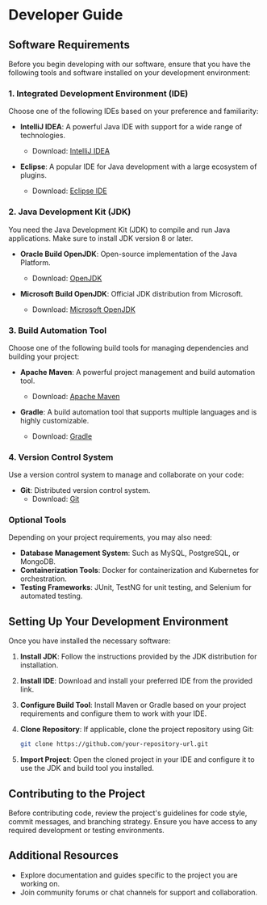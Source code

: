 
# Developer Guide

## Software Requirements

Before you begin developing with our software, ensure that you have the following tools and software installed on your development environment:

### 1. Integrated Development Environment (IDE)

Choose one of the following IDEs based on your preference and familiarity:

- **IntelliJ IDEA**: A powerful Java IDE with support for a wide range of technologies.
    - Download: [IntelliJ IDEA](https://www.jetbrains.com/idea/download/)

- **Eclipse**: A popular IDE for Java development with a large ecosystem of plugins.
    - Download: [Eclipse IDE](https://www.eclipse.org/downloads/)

### 2. Java Development Kit (JDK)

You need the Java Development Kit (JDK) to compile and run Java applications. Make sure to install JDK version 8 or later.

- **Oracle Build OpenJDK**: Open-source implementation of the Java Platform.
    - Download: [OpenJDK](https://openjdk.java.net/)

- **Microsoft Build OpenJDK**: Official JDK distribution from Microsoft.
    - Download: [Microsoft  OpenJDK](https://learn.microsoft.com/en-in/java/openjdk/download)

### 3. Build Automation Tool

Choose one of the following build tools for managing dependencies and building your project:

- **Apache Maven**: A powerful project management and build automation tool.
    - Download: [Apache Maven](https://maven.apache.org/download.cgi)

- **Gradle**: A build automation tool that supports multiple languages and is highly customizable.
    - Download: [Gradle](https://gradle.org/install/)

### 4. Version Control System

Use a version control system to manage and collaborate on your code:

- **Git**: Distributed version control system.
    - Download: [Git](https://git-scm.com/downloads)

### Optional Tools

Depending on your project requirements, you may also need:

- **Database Management System**: Such as MySQL, PostgreSQL, or MongoDB.
- **Containerization Tools**: Docker for containerization and Kubernetes for orchestration.
- **Testing Frameworks**: JUnit, TestNG for unit testing, and Selenium for automated testing.

## Setting Up Your Development Environment

Once you have installed the necessary software:

1. **Install JDK**: Follow the instructions provided by the JDK distribution for installation.

2. **Install IDE**: Download and install your preferred IDE from the provided link.

3. **Configure Build Tool**: Install Maven or Gradle based on your project requirements and configure them to work with your IDE.

4. **Clone Repository**: If applicable, clone the project repository using Git:

   ```bash
   git clone https://github.com/your-repository-url.git
   ```

5. **Import Project**: Open the cloned project in your IDE and configure it to use the JDK and build tool you installed.

## Contributing to the Project

Before contributing code, review the project's guidelines for code style, commit messages, and branching strategy. Ensure you have access to any required development or testing environments.

## Additional Resources

- Explore documentation and guides specific to the project you are working on.
- Join community forums or chat channels for support and collaboration.

